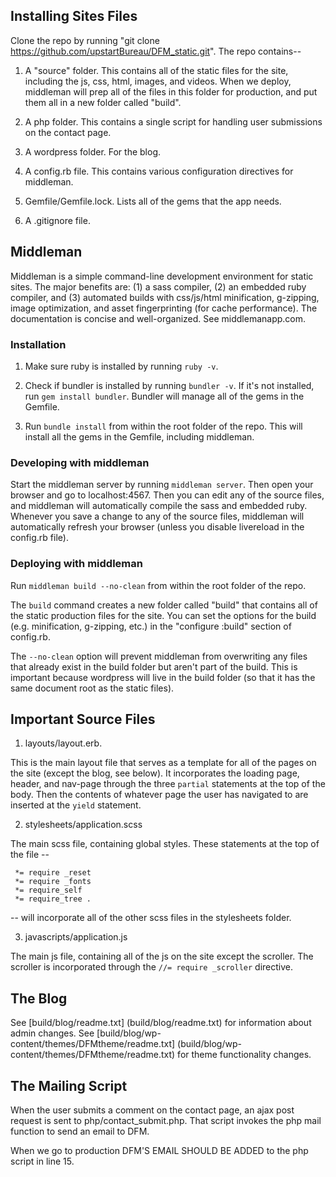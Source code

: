 ## Installing Sites Files

Clone the repo by running "git clone https://github.com/upstartBureau/DFM_static.git".  The repo contains--

1.  A "source" folder.  This contains all of the static files for the site, including the js, css, html, images, and videos.  When we deploy, middleman will prep all of the files in this folder for production, and put them all in a new folder called "build".

2.  A php folder.  This contains a single script for handling user submissions on the contact page.

3.  A wordpress folder.  For the blog.

4.  A config.rb file.  This contains various configuration directives for middleman.

5.  Gemfile/Gemfile.lock.  Lists all of the gems that the app needs.

6.  A .gitignore file.

## Middleman

Middleman is a simple command-line development environment for static sites.  The major benefits are: (1) a sass compiler, (2) an embedded ruby compiler, and (3) automated builds with css/js/html minification, g-zipping, image optimization, and asset fingerprinting (for cache performance).  The documentation is concise and well-organized.  See middlemanapp.com.

### Installation

1.  Make sure ruby is installed by running `ruby -v`. 

2.  Check if bundler is installed by running `bundler -v`.  If it's not installed, run `gem install bundler`.  Bundler will manage all of the gems in the Gemfile.

3.  Run `bundle install` from within the root folder of the repo.  This will install all the gems in the Gemfile, including middleman. 

### Developing with middleman

Start the middleman server by running `middleman server`.  Then open your browser and go to localhost:4567.  Then you can edit any of the source files, and middleman will automatically compile the sass and embedded ruby.  Whenever you save a change to any of the source files, middleman will automatically refresh your browser (unless you disable livereload in the config.rb file).  

### Deploying with middleman

Run `middleman build --no-clean` from within the root folder of the repo.  

The `build` command creates a new folder called "build" that contains all of the static production files for the site.  You can set the options for the build (e.g. minification, g-zipping, etc.) in the "configure :build" section of config.rb.  

The `--no-clean` option will prevent middleman from overwriting any files that already exist in the build folder but aren't part of the build.  This is important because wordpress will live in the build folder (so that it has the same document root as the static files).  

## Important Source Files

1.  layouts/layout.erb.  

This is the main layout file that serves as a template for all of the pages on the site (except the blog, see below).  It incorporates the loading page, header, and nav-page through the three `partial` statements at the top of the body.  Then the contents of whatever page the user has navigated to are inserted at the `yield` statement.

2.  stylesheets/application.scss

The main scss file, containing global styles.  These statements at the top of the file --
```
 *= require _reset
 *= require _fonts
 *= require_self
 *= require_tree .
```

 -- will incorporate all of the other scss files in the stylesheets folder.

 3.  javascripts/application.js

 The main js file, containing all of the js on the site except the scroller.  The scroller is incorporated through the `//= require _scroller` directive.

## The Blog

See [build/blog/readme.txt] (build/blog/readme.txt) for information about admin changes.
See [build/blog/wp-content/themes/DFMtheme/readme.txt] (build/blog/wp-content/themes/DFMtheme/readme.txt) for theme functionality changes.

## The Mailing Script

When the user submits a comment on the contact page, an ajax post request is sent to php/contact_submit.php.  That script invokes the php mail function to send an email to DFM.  

When we go to production DFM'S EMAIL SHOULD BE ADDED to the php script in line 15.



